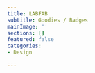 ```yaml
---
title: LABFAB
subtitle: Goodies / Badges
mainImage: ''
sections: []
featured: false
categories:
- Design

---
```

